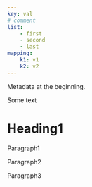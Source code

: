 ```yaml
---
key: val
# comment
list:
    - first
    - second
    - last
mapping:
    k1: v1
    k2: v2
---
```


Metadata at the beginning.

Some text

# Heading1

Paragraph1

Paragraph2

Paragraph3
